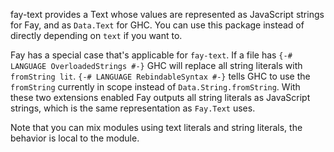 fay-text provides a Text whose values are represented as JavaScript strings for Fay, and as `Data.Text` for GHC. You can use this package instead of directly depending on `text` if you want to.

Fay has a special case that's applicable for `fay-text`. If a file has `{-# LANGUAGE OverloadedStrings #-}` GHC will replace all string literals with `fromString lit`. `{-# LANGUAGE RebindableSyntax #-}` tells GHC to use the `fromString` currently in scope instead of `Data.String.fromString`. With these two extensions enabled Fay outputs all string literals as JavaScript strings, which is the same representation as `Fay.Text` uses.

Note that you can mix modules using text literals and string literals, the behavior is local to the module.

